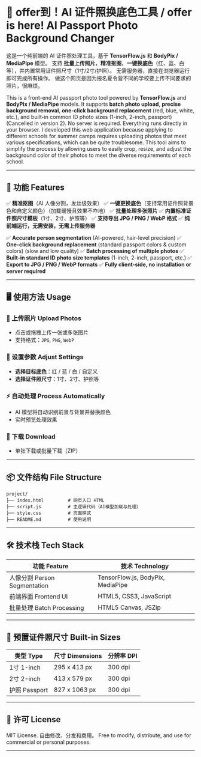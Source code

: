 # 📸 offer到！AI 证件照换底色工具 / offer is here! AI Passport Photo Background Changer

这是一个纯前端的 AI 证件照处理工具，基于 **TensorFlow\.js** 和 **BodyPix / MediaPipe** 模型。
支持 **批量上传照片**，**精准抠图**，**一键换底色**（红、蓝、白等），并内置常用证件照尺寸（1寸/2寸/护照）。
无需服务器，直接在浏览器运行即可完成所有操作。
做这个网页是因为报名夏令营不同的学校要上传不同要求的照片，很麻烦。

This is a front-end AI passport photo tool powered by **TensorFlow\.js** and **BodyPix / MediaPipe** models.
It supports **batch photo upload**, **precise background removal**, **one-click background replacement** (red, blue, white, etc.), and built-in common ID photo sizes (1-inch, 2-inch, passport)(Cancelled in version 2).
No server is required. Everything runs directly in your browser.
I developed this web application because applying to different schools for summer camps requires uploading photos that meet various specifications, which can be quite troublesome. This tool aims to simplify the process by allowing users to easily crop, resize, and adjust the background color of their photos to meet the diverse requirements of each school.

---

## 🌟 功能 Features

✅ **精准抠图**（AI 人像分割，发丝级效果）
✅ **一键更换底色**（支持常用证件照背景色和自定义颜色）（加载缓慢且效果不咋地）
✅ **批量处理多张照片**
✅ **内置标准证件照尺寸模板**（1寸、2寸、护照等）
✅ **支持导出 JPG / PNG / WebP 格式**
✅ **纯前端运行，无需安装，无需上传服务器**

✅ **Accurate person segmentation** (AI-powered, hair-level precision)
✅ **One-click background replacement** (standard passport colors & custom colors) (slow and low quality)
✅ **Batch processing of multiple photos**
✅ **Built-in standard ID photo size templates** (1-inch, 2-inch, passport, etc.) 
✅ **Export to JPG / PNG / WebP formats**
✅ **Fully client-side, no installation or server required**

---

## 🖥️ 使用方法 Usage

### 📂 上传照片 Upload Photos

* 点击或拖拽上传一张或多张图片
* 支持格式：`JPG`, `PNG`, `WebP`

### 🎨 设置参数 Adjust Settings

* **选择目标底色**：红 / 蓝 / 白 / 自定义
* **选择证件照尺寸**：1寸、2寸、护照等

### ⚡ 自动处理 Process Automatically

* AI 模型将自动识别前景与背景并替换颜色
* 实时预览处理效果

### 💾 下载 Download

* 单张下载或批量下载（ZIP）

---

## 📦 文件结构 File Structure

```
project/
├── index.html         # 网页入口 HTML
├── script.js          # 主逻辑代码（AI模型加载与处理）
├── style.css          # 页面样式
├── README.md          # 使用说明
```

---

## 🛠 技术栈 Tech Stack

| 功能 Feature               | 技术 Technology                      |
| ------------------------ | ---------------------------------- |
| 人像分割 Person Segmentation | TensorFlow\.js, BodyPix, MediaPipe |
| 前端界面 Frontend UI         | HTML5, CSS3, JavaScript            |
| 批量处理 Batch Processing    | HTML5 Canvas, JSZip                |

---

## 📏 预置证件照尺寸 Built-in Sizes

| 类型 Type     | 尺寸 Dimensions | 分辨率 DPI |
| ----------- | ------------- | ------- |
| 1寸 1-inch   | 295 x 413 px  | 300 dpi |
| 2寸 2-inch   | 413 x 579 px  | 300 dpi |
| 护照 Passport | 827 x 1063 px | 300 dpi |

---

## 📜 许可 License

MIT License.
自由修改、分发和商用。
Free to modify, distribute, and use for commercial or personal purposes.

---
